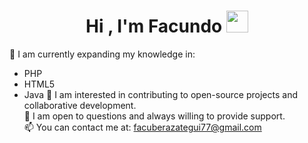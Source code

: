 <h1 align="center"><b>Hi , I'm Facundo </b><img src="https://media.giphy.com/media/hvRJCLFzcasrR4ia7z/giphy.gif" width="35"></h1>

🌱 I am currently expanding my knowledge in:<br>
  - PHP
  - HTML5
  - Java
🤝 I am interested in contributing to open-source projects and collaborative development.<br>
💬 I am open to questions and always willing to provide support.<br>
📫 You can contact me at: <a href="facuberazategui77@gmail.com">facuberazategui77@gmail.com</a>
